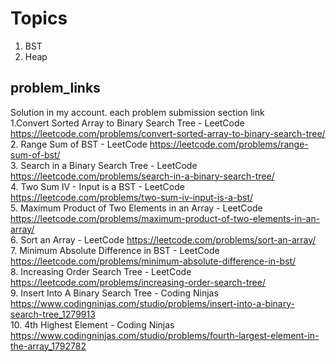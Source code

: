 # Topics

1.  BST
2.  Heap

## problem_links

Solution in my account. each problem submission section
link  
1.Convert Sorted Array to Binary Search Tree - LeetCode https://leetcode.com/problems/convert-sorted-array-to-binary-search-tree/  
2.
Range Sum of BST - LeetCode https://leetcode.com/problems/range-sum-of-bst/  
3.
Search in a Binary Search Tree - LeetCode https://leetcode.com/problems/search-in-a-binary-search-tree/  
4.
Two Sum IV - Input is a BST - LeetCode https://leetcode.com/problems/two-sum-iv-input-is-a-bst/  
5.
Maximum Product of Two Elements in an Array - LeetCode https://leetcode.com/problems/maximum-product-of-two-elements-in-an-array/  
6.
Sort an Array - LeetCode https://leetcode.com/problems/sort-an-array/  
7.
Minimum Absolute Difference in BST - LeetCode https://leetcode.com/problems/minimum-absolute-difference-in-bst/  
8.
Increasing Order Search Tree - LeetCode https://leetcode.com/problems/increasing-order-search-tree/  
9.
Insert Into A Binary Search Tree - Coding Ninjas https://www.codingninjas.com/studio/problems/insert-into-a-binary-search-tree_1279913  
10.
4th Highest Element - Coding Ninjas https://www.codingninjas.com/studio/problems/fourth-largest-element-in-the-array_1792782
